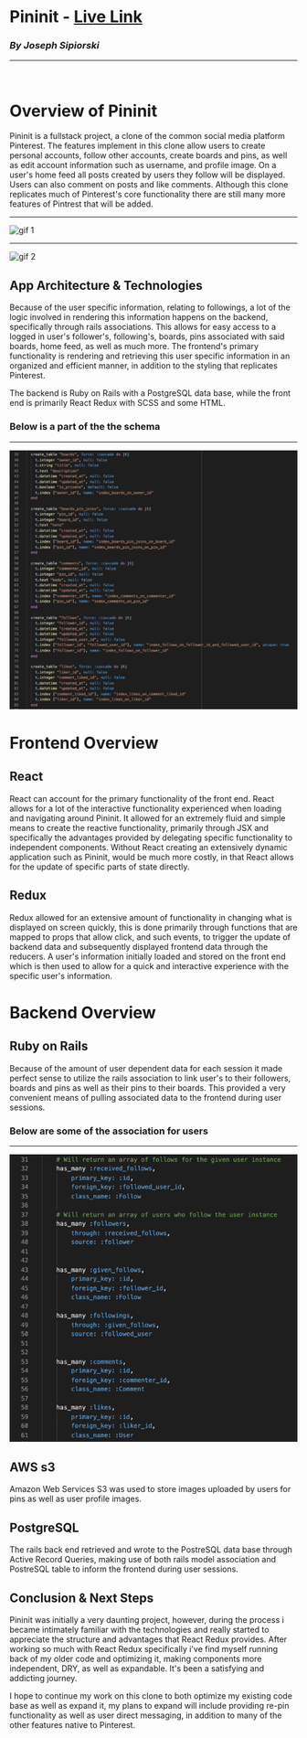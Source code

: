# **Pininit** - [Live Link](https://pininit.herokuapp.com/#/)


### *By Joseph Sipiorski* 
___
<br>

# Overview of Pininit

Pininit is a fullstack project, a clone of the common social media platform Pinterest. The features implement in this clone allow users to create personal accounts, follow other accounts, create boards and pins, as well as edit account information such as username, and profile image. On a user's home feed all posts created by users they follow will be displayed. Users can also comment on posts and like comments. Although this clone replicates much of Pinterest's core functionality there are still many more features of Pintrest that will be added.
___
![gif 1](./app/assets/images/readme_1.gif)
___
![gif 2](./app/assets/images/readme_2.gif)


## App Architecture & Technologies

Because of the user specific information, relating to followings, a lot of the logic involved in rendering this information happens on the backend, specifically through rails associations. This allows for easy access to a logged in user's follower's, following's, boards, pins associated with said boards, home feed, as well as much more. The frontend's primary functionality is rendering and retrieving this user specific information in an organized and efficient manner, in addition to the styling that replicates Pinterest.

The backend is Ruby on Rails with a PostgreSQL data base, while the front end is primarily React Redux with SCSS and some HTML.

### Below is a part of the the schema
___
![jpg 3](./app/assets/images/readme_3.jpg)


# Frontend Overview
## React

React can account for the primary functionality of the front end. React allows for a lot of the interactive functionality experienced when loading and navigating around Pininit. It allowed for an extremely fluid and simple means to create the reactive functionality, primarily through JSX and specifically the advantages provided by delegating specific functionality to independent components. Without React creating an extensively dynamic application such as Pininit, would be much more costly, in that React allows for the update of specific parts of state directly. 


## Redux

Redux allowed for an extensive amount of functionality in changing what is displayed on screen quickly, this is done primarily through functions that are mapped to props that allow click, and such events, to trigger the update of backend data and subsequently displayed frontend data through the reducers. A user's information initially loaded and stored on the front end which is then used to allow for a quick and interactive experience with the specific user's information.


# Backend Overview

## Ruby on Rails 

Because of the amount of user dependent data for each session it made perfect sense to utilize the rails association to link user's to their followers, boards and pins as well as their pins to their boards. This provided a very convenient means of pulling associated data to the frontend during user sessions. 

### Below are some of the association for users
___
![jpg 3](./app/assets/images/screenshot_4.jpg)

## AWS s3
Amazon Web Services S3 was used to store images uploaded by users for pins as well as user profile images.

## PostgreSQL
The rails back end retrieved and wrote to the PostreSQL data base through Active Record Queries, making use of both rails model association and PostreSQL table to inform the frontend during user sessions. 

## Conclusion & Next Steps

Pininit was initially a very daunting project, however, during the process i became intimately familiar with the technologies and really started to appreciate the structure and advantages that React Redux provides. After working so much with React Redux specifically i've find myself running back of my older code and optimizing it, making components more independent, DRY, as well as expandable. It's been a satisfying and addicting journey. 

I hope to continue my work on this clone to both optimize my existing code base as well as expand it, my plans to expand will include providing re-pin functionality as well as user direct messaging, in addition to many of the other features native to Pinterest. 
